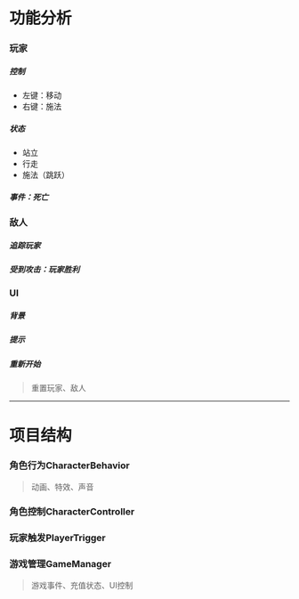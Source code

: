 # 功能分析

### 玩家

##### 控制

- 左键：移动
- 右键：施法

##### 状态

- 站立
- 行走
- 施法（跳跃）

##### 事件：死亡





### 敌人

##### 追踪玩家

##### 受到攻击：玩家胜利





### UI

##### 背景

##### 提示

##### 重新开始

> 重置玩家、敌人

------







# 项目结构

### 角色行为CharacterBehavior

> 动画、特效、声音



### 角色控制CharacterController



### 玩家触发PlayerTrigger



### 游戏管理GameManager

> 游戏事件、充值状态、UI控制















